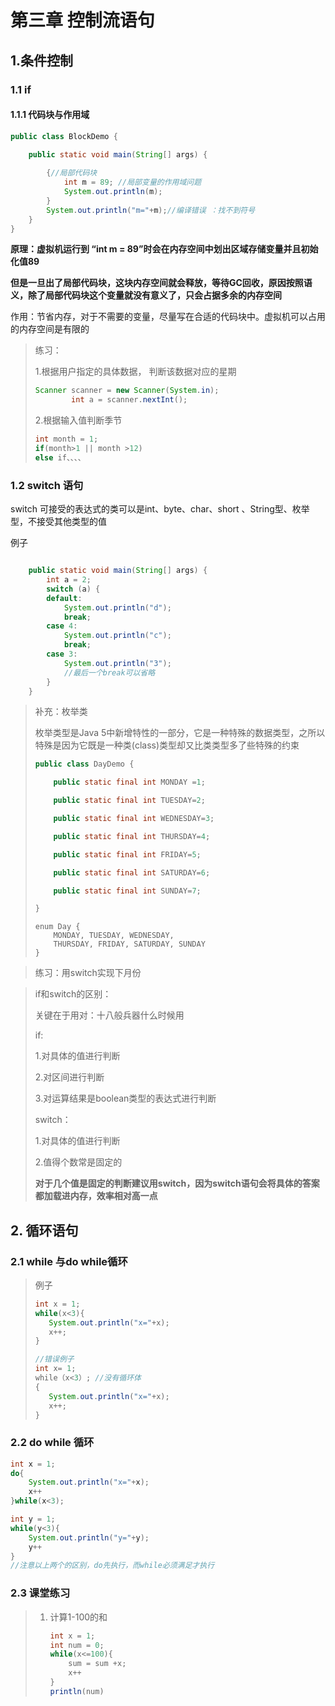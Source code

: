 # 第三章 控制流语句

## 1.条件控制

### 1.1 if 

#### 1.1.1 代码块与作用域

```java
public class BlockDemo {

    public static void main(String[] args) {
        
    	{//局部代码块
    		int m = 89; //局部变量的作用域问题
            System.out.println(m);
    	}
        System.out.println("m="+m);//编译错误 ：找不到符号
    }
}
```

**原理：虚拟机运行到 “int m = 89”时会在内存空间中划出区域存储变量并且初始化值89**

**但是一旦出了局部代码块，这块内存空间就会释放，等待GC回收，原因按照语义，除了局部代码块这个变量就没有意义了，只会占据多余的内存空间**

作用：节省内存，对于不需要的变量，尽量写在合适的代码块中。虚拟机可以占用的内存空间是有限的

> 练习：
>
> 1.根据用户指定的具体数据，	判断该数据对应的星期
>
> [^注]: //Scanner类是java.util包中提供的一个操作类，使用此类可以方便的完成输入流的输入操作。          Scanner  scan = new Scanner(System.in);int i = scan.nextInt();
>
> ```java
> Scanner scanner = new Scanner(System.in);
>         int a = scanner.nextInt();
> ```
>
> 
>
> 2.根据输入值判断季节
>
> ```java
> int month = 1;
> if(month>1 || month >12)
> else if、、、、
> ```
>
> 





### 1.2 switch 语句

switch 可接受的表达式的类可以是int、byte、char、short 、String型、枚举型，不接受其他类型的值

例子

```java

    public static void main(String[] args) {
        int a = 2;
        switch (a) {
        default:
            System.out.println("d");
            break;
        case 4:
            System.out.println("c");
            break;
        case 3:
            System.out.println("3");
            //最后一个break可以省略
        }
    }
```



> 补充：枚举类
>
> 枚举类型是Java 5中新增特性的一部分，它是一种特殊的数据类型，之所以特殊是因为它既是一种类(class)类型却又比类类型多了些特殊的约束
>
> ```java
> public class DayDemo {
> 
>     public static final int MONDAY =1;
> 
>     public static final int TUESDAY=2;
> 
>     public static final int WEDNESDAY=3;
> 
>     public static final int THURSDAY=4;
> 
>     public static final int FRIDAY=5;
> 
>     public static final int SATURDAY=6;
> 
>     public static final int SUNDAY=7;
> 
> }
> ```
>
> ```
> enum Day {
>     MONDAY, TUESDAY, WEDNESDAY,
>     THURSDAY, FRIDAY, SATURDAY, SUNDAY
> }
> ```

> 练习：用switch实现下月份

>  if和switch的区别：
>
> 关键在于用对：十八般兵器什么时候用
>
> if:
>
> 1.对具体的值进行判断
>
> 2.对区间进行判断
>
> 3.对运算结果是boolean类型的表达式进行判断
>
> switch：
>
> 1.对具体的值进行判断
>
> 2.值得个数常是固定的
>
> **对于几个值是固定的判断建议用switch，因为switch语句会将具体的答案都加载进内存，效率相对高一点**
>
> 

## 2. 循环语句

### 2.1 while 与do while循环

>例子
>
>```java
>int x = 1;
>while(x<3){
>    System.out.println("x="+x);
>    x++;
>}
>
>//错误例子
>int x= 1;
>while（x<3）; //没有循环体
>{
>    System.out.println("x="+x);
>    x++;
>}
>```

### 2.2 do while 循环

```java
int x = 1;
do{
    System.out.println("x="+x);
    x++
}while(x<3);

int y = 1;
while(y<3){
    System.out.println("y="+y);
    y++
}
//注意以上两个的区别，do先执行，而while必须满足才执行
```

### 2.3 课堂练习

> 1. 计算1-100的和
>
>    ```java
>    int x = 1;
>    int num = 0;
>    while(x<=100){
>        sum = sum +x;
>        x++
>    }
>    println(num)
>    ```
>
>    